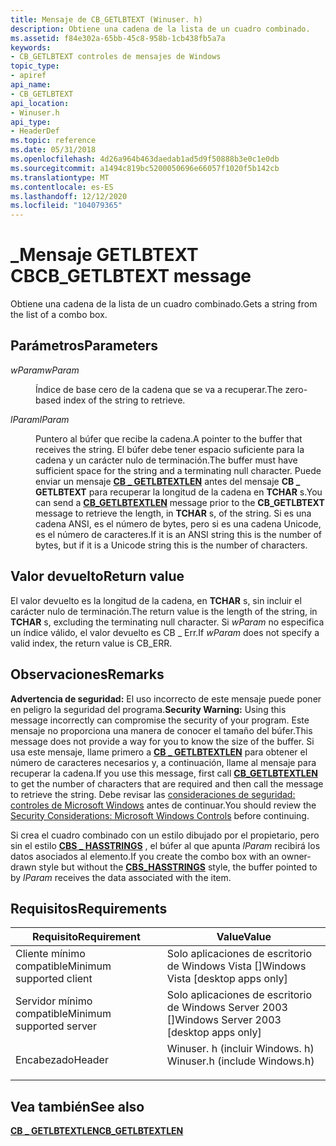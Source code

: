 ```yaml
---
title: Mensaje de CB_GETLBTEXT (Winuser. h)
description: Obtiene una cadena de la lista de un cuadro combinado.
ms.assetid: f84e302a-65bb-45c8-958b-1cb438fb5a7a
keywords:
- CB_GETLBTEXT controles de mensajes de Windows
topic_type:
- apiref
api_name:
- CB_GETLBTEXT
api_location:
- Winuser.h
api_type:
- HeaderDef
ms.topic: reference
ms.date: 05/31/2018
ms.openlocfilehash: 4d26a964b463daedab1ad5d9f50888b3e0c1e0db
ms.sourcegitcommit: a1494c819bc5200050696e66057f1020f5b142cb
ms.translationtype: MT
ms.contentlocale: es-ES
ms.lasthandoff: 12/12/2020
ms.locfileid: "104079365"
---
```

# <a name="cb_getlbtext-message"></a><span data-ttu-id="9e339-104">\_Mensaje GETLBTEXT CB</span><span class="sxs-lookup"><span data-stu-id="9e339-104">CB\_GETLBTEXT message</span></span>

<span data-ttu-id="9e339-105">Obtiene una cadena de la lista de un cuadro combinado.</span><span class="sxs-lookup"><span data-stu-id="9e339-105">Gets a string from the list of a combo box.</span></span>

## <a name="parameters"></a><span data-ttu-id="9e339-106">Parámetros</span><span class="sxs-lookup"><span data-stu-id="9e339-106">Parameters</span></span>

<dl> <dt>

<span data-ttu-id="9e339-107">*wParam*</span><span class="sxs-lookup"><span data-stu-id="9e339-107">*wParam*</span></span> 
</dt> <dd>

<span data-ttu-id="9e339-108">Índice de base cero de la cadena que se va a recuperar.</span><span class="sxs-lookup"><span data-stu-id="9e339-108">The zero-based index of the string to retrieve.</span></span>

</dd> <dt>

<span data-ttu-id="9e339-109">*lParam*</span><span class="sxs-lookup"><span data-stu-id="9e339-109">*lParam*</span></span> 
</dt> <dd>

<span data-ttu-id="9e339-110">Puntero al búfer que recibe la cadena.</span><span class="sxs-lookup"><span data-stu-id="9e339-110">A pointer to the buffer that receives the string.</span></span> <span data-ttu-id="9e339-111">El búfer debe tener espacio suficiente para la cadena y un carácter nulo de terminación.</span><span class="sxs-lookup"><span data-stu-id="9e339-111">The buffer must have sufficient space for the string and a terminating null character.</span></span> <span data-ttu-id="9e339-112">Puede enviar un mensaje [**CB \_ GETLBTEXTLEN**](cb-getlbtextlen.md) antes del mensaje **CB \_ GETLBTEXT** para recuperar la longitud de la cadena en **TCHAR** s.</span><span class="sxs-lookup"><span data-stu-id="9e339-112">You can send a [**CB\_GETLBTEXTLEN**](cb-getlbtextlen.md) message prior to the **CB\_GETLBTEXT** message to retrieve the length, in **TCHAR** s, of the string.</span></span> <span data-ttu-id="9e339-113">Si es una cadena ANSI, es el número de bytes, pero si es una cadena Unicode, es el número de caracteres.</span><span class="sxs-lookup"><span data-stu-id="9e339-113">If it is an ANSI string this is the number of bytes, but if it is a Unicode string this is the number of characters.</span></span>

</dd> </dl>

## <a name="return-value"></a><span data-ttu-id="9e339-114">Valor devuelto</span><span class="sxs-lookup"><span data-stu-id="9e339-114">Return value</span></span>

<span data-ttu-id="9e339-115">El valor devuelto es la longitud de la cadena, en **TCHAR** s, sin incluir el carácter nulo de terminación.</span><span class="sxs-lookup"><span data-stu-id="9e339-115">The return value is the length of the string, in **TCHAR** s, excluding the terminating null character.</span></span> <span data-ttu-id="9e339-116">Si *wParam* no especifica un índice válido, el valor devuelto es CB \_ Err.</span><span class="sxs-lookup"><span data-stu-id="9e339-116">If *wParam* does not specify a valid index, the return value is CB\_ERR.</span></span>

## <a name="remarks"></a><span data-ttu-id="9e339-117">Observaciones</span><span class="sxs-lookup"><span data-stu-id="9e339-117">Remarks</span></span>

<span data-ttu-id="9e339-118">**Advertencia de seguridad:** El uso incorrecto de este mensaje puede poner en peligro la seguridad del programa.</span><span class="sxs-lookup"><span data-stu-id="9e339-118">**Security Warning:** Using this message incorrectly can compromise the security of your program.</span></span> <span data-ttu-id="9e339-119">Este mensaje no proporciona una manera de conocer el tamaño del búfer.</span><span class="sxs-lookup"><span data-stu-id="9e339-119">This message does not provide a way for you to know the size of the buffer.</span></span> <span data-ttu-id="9e339-120">Si usa este mensaje, llame primero a [**CB \_ GETLBTEXTLEN**](cb-getlbtextlen.md) para obtener el número de caracteres necesarios y, a continuación, llame al mensaje para recuperar la cadena.</span><span class="sxs-lookup"><span data-stu-id="9e339-120">If you use this message, first call [**CB\_GETLBTEXTLEN**](cb-getlbtextlen.md) to get the number of characters that are required and then call the message to retrieve the string.</span></span> <span data-ttu-id="9e339-121">Debe revisar las [consideraciones de seguridad: controles de Microsoft Windows](sec-comctls.md) antes de continuar.</span><span class="sxs-lookup"><span data-stu-id="9e339-121">You should review the [Security Considerations: Microsoft Windows Controls](sec-comctls.md) before continuing.</span></span>

<span data-ttu-id="9e339-122">Si crea el cuadro combinado con un estilo dibujado por el propietario, pero sin el estilo [**CBS \_ HASSTRINGS**](combo-box-styles.md) , el búfer al que apunta *lParam* recibirá los datos asociados al elemento.</span><span class="sxs-lookup"><span data-stu-id="9e339-122">If you create the combo box with an owner-drawn style but without the [**CBS\_HASSTRINGS**](combo-box-styles.md) style, the buffer pointed to by *lParam* receives the data associated with the item.</span></span>

## <a name="requirements"></a><span data-ttu-id="9e339-123">Requisitos</span><span class="sxs-lookup"><span data-stu-id="9e339-123">Requirements</span></span>



| <span data-ttu-id="9e339-124">Requisito</span><span class="sxs-lookup"><span data-stu-id="9e339-124">Requirement</span></span> | <span data-ttu-id="9e339-125">Value</span><span class="sxs-lookup"><span data-stu-id="9e339-125">Value</span></span> |
|-------------------------------------|----------------------------------------------------------------------------------------------------------|
| <span data-ttu-id="9e339-126">Cliente mínimo compatible</span><span class="sxs-lookup"><span data-stu-id="9e339-126">Minimum supported client</span></span><br/> | <span data-ttu-id="9e339-127">Solo aplicaciones de escritorio de Windows Vista \[\]</span><span class="sxs-lookup"><span data-stu-id="9e339-127">Windows Vista \[desktop apps only\]</span></span><br/>                                                           |
| <span data-ttu-id="9e339-128">Servidor mínimo compatible</span><span class="sxs-lookup"><span data-stu-id="9e339-128">Minimum supported server</span></span><br/> | <span data-ttu-id="9e339-129">Solo aplicaciones de escritorio de Windows Server 2003 \[\]</span><span class="sxs-lookup"><span data-stu-id="9e339-129">Windows Server 2003 \[desktop apps only\]</span></span><br/>                                                     |
| <span data-ttu-id="9e339-130">Encabezado</span><span class="sxs-lookup"><span data-stu-id="9e339-130">Header</span></span><br/>                   | <dl> <span data-ttu-id="9e339-131"><dt>Winuser. h (incluir Windows. h)</dt></span><span class="sxs-lookup"><span data-stu-id="9e339-131"><dt>Winuser.h (include Windows.h)</dt></span></span> </dl> |



## <a name="see-also"></a><span data-ttu-id="9e339-132">Vea también</span><span class="sxs-lookup"><span data-stu-id="9e339-132">See also</span></span>

<dl> <dt>

[<span data-ttu-id="9e339-133">**CB \_ GETLBTEXTLEN**</span><span class="sxs-lookup"><span data-stu-id="9e339-133">**CB\_GETLBTEXTLEN**</span></span>](cb-getlbtextlen.md)
</dt> </dl>

 

 





